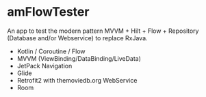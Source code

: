 # amFlowTester

An app to test the modern pattern MVVM + Hilt + Flow + Repository (Database and/or Webservice) to replace RxJava.

- Kotlin / Coroutine / Flow
- MVVM (ViewBinding/DataBinding/LiveData)
- JetPack Navigation
- Glide
- Retrofit2 with themoviedb.org WebService
- Room
